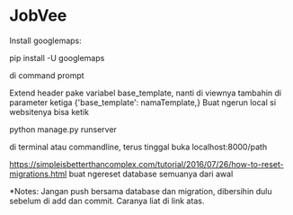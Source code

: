 # JobVee
Install googlemaps:

pip install -U googlemaps

di command prompt

Extend header pake variabel base_template, nanti di viewnya tambahin di parameter ketiga {'base_template': namaTemplate,}
Buat ngerun local si websitenya bisa ketik

python manage.py runserver

di terminal atau commandline, terus tinggal buka localhost:8000/path

https://simpleisbetterthancomplex.com/tutorial/2016/07/26/how-to-reset-migrations.html buat ngereset database semuanya dari awal

*Notes:
Jangan push bersama database dan migration, dibersihin dulu sebelum di add dan commit. Caranya liat di link atas.

